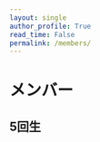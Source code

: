 ```yaml
---
layout: single
author_profile: True
read_time: False
permalink: /members/
---
```


# メンバー

## 5回生



